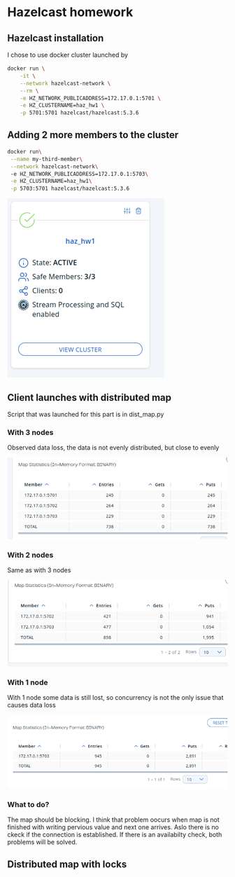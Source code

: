 # Hazelcast homework

## Hazelcast installation

I chose to use docker cluster launched by

```bash
docker run \
    -it \
    --network hazelcast-network \
    --rm \
    -e HZ_NETWORK_PUBLICADDRESS=172.17.0.1:5701 \
    -e HZ_CLUSTERNAME=haz_hw1 \
    -p 5701:5701 hazelcast/hazelcast:5.3.6
```

## Adding 2 more members to the cluster

```bash
docker run\
 --name my-third-member\
 --network hazelcast-network\  
 -e HZ_NETWORK_PUBLICADDRESS=172.17.0.1:5703\
 -e HZ_CLUSTERNAME=haz_hw1\
 -p 5703:5701 hazelcast/hazelcast:5.3.6
```

![image](./clust.png)

## Client launches with distributed map

Script that was launched for this part is in dist_map.py

### With 3 nodes

Observed data loss, the data is not evenly distributed, but close to evenly

![image](./defq3.png)

### With 2 nodes

Same as with 3 nodes

![image](./defq2.png)

### With 1 node

With 1 node some data is still lost, so concurrency is not the only issue that causes data loss

![image](./defq1.png)

### What to do?

The map should be blocking. I think that problem oocurs when map is not finished with writing pervious value and next one arrives. Aslo there is no ckeck if the connection is established. If there is an availabilty check, both problems will be solved.

## Distributed map with locks

